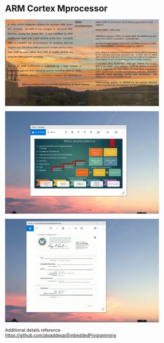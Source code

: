 # ARM Cortex Mprocessor

![image](ARM.jpg)

![image](EthicsandExcellence.png)

![image](USCopyrightCertificate.png)

Additional details reference https://github.com/alpaddesai/EmbeddedProgramming
